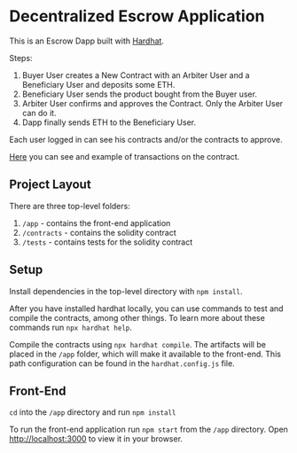 # Decentralized Escrow Application

This is an Escrow Dapp built with [Hardhat](https://hardhat.org/).

Steps:

1. Buyer User creates a New Contract with an Arbiter User and a Beneficiary User and deposits some ETH.
2. Beneficiary User sends the product bought from the Buyer user.
3. Arbiter User confirms and approves the Contract. Only the Arbiter User can do it.
4. Dapp finally sends ETH to the Beneficiary User.

Each user logged in can see his contracts and/or the contracts to approve.

[Here](https://goerli.etherscan.io/address/0x372f23359dBBD48afF731A50eCc4C1AcF0C06745) you can see and example of transactions on the contract.

## Project Layout

There are three top-level folders:

1. `/app` - contains the front-end application
2. `/contracts` - contains the solidity contract
3. `/tests` - contains tests for the solidity contract

## Setup

Install dependencies in the top-level directory with `npm install`.

After you have installed hardhat locally, you can use commands to test and compile the contracts, among other things. To learn more about these commands run `npx hardhat help`.

Compile the contracts using `npx hardhat compile`. The artifacts will be placed in the `/app` folder, which will make it available to the front-end. This path configuration can be found in the `hardhat.config.js` file.

## Front-End

`cd` into the `/app` directory and run `npm install`

To run the front-end application run `npm start` from the `/app` directory. Open [http://localhost:3000](http://localhost:3000) to view it in your browser.
